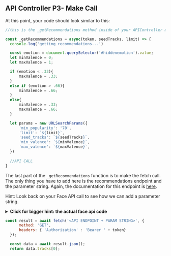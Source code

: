 ## API Controller P3- Make Call

At this point, your code should look similar to this:

```js
//this is the _getRecommendations method inside of your APIController module

const _getRecommendations = async(token, seedTracks, limit) => {
  console.log('getting recommendations...')

  const emotion = document.querySelector('#hiddenemotion').value;
  let minValence = 0;
  let maxValence = 1;

  if (emotion < .33){
      maxValence = .33;
  }
  else if (emotion > .66){
      minValence = .66;
  }
  else{
      minValence = .33;
      maxValence = .66;
  }

  let params = new URLSearchParams({
      'min_popularity': '70',
      'limit': `${limit}`,
      'seed_tracks': `${seedTracks}`,
      'min_valence': `${minValence}`,
      'max_valence': `${maxValence}`,
  })
	
  //API CALL
}


```



The last part of the `_getRecommendations`  function is to make the fetch call. The only thing you have to add  here is the recommendations endpoint and the parameter string. Again, the documentation for this endpoint is [here](https://developer.spotify.com/documentation/web-api/reference/browse/get-recommendations/). 

Hint: Look back on your Face API call to see how we can add a parameter string.

<details>
	<summary><strong>Click for bigger hint: the actual face api code</strong> </summary>
	
	//FACE API CALL!! notice the ? and params.toString()!!!
    let resp = await fetch(uriBase + '?' + params.toString(), {
        //random code
        }
    })

</details>

```js
const result = await fetch('<API ENDPOINT + PARAM STRING>', {
      method: 'GET',
      headers: { 'Authorization' : 'Bearer ' + token}
  });

  const data = await result.json();
  return data.tracks[0];
```

